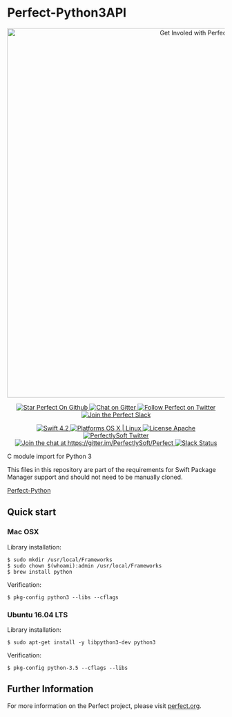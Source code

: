 # Perfect-Python3API

<p align="center">
    <a href="http://perfect.org/get-involved.html" target="_blank">
        <img src="http://perfect.org/assets/github/perfect_github_2_0_0.jpg" alt="Get Involed with Perfect!" width="854" />
    </a>
</p>

<p align="center">
    <a href="https://github.com/PerfectlySoft/Perfect" target="_blank">
        <img src="http://www.perfect.org/github/Perfect_GH_button_1_Star.jpg" alt="Star Perfect On Github" />
    </a>  
    <a href="https://gitter.im/PerfectlySoft/Perfect" target="_blank">
        <img src="http://www.perfect.org/github/Perfect_GH_button_2_Git.jpg" alt="Chat on Gitter" />
    </a>  
    <a href="https://twitter.com/perfectlysoft" target="_blank">
        <img src="http://www.perfect.org/github/Perfect_GH_button_3_twit.jpg" alt="Follow Perfect on Twitter" />
    </a>  
    <a href="http://perfect.ly" target="_blank">
        <img src="http://www.perfect.org/github/Perfect_GH_button_4_slack.jpg" alt="Join the Perfect Slack" />
    </a>
</p>

<p align="center">
    <a href="https://developer.apple.com/swift/" target="_blank">
        <img src="https://img.shields.io/badge/Swift-4.2-orange.svg?style=flat" alt="Swift 4.2">
    </a>
    <a href="https://developer.apple.com/swift/" target="_blank">
        <img src="https://img.shields.io/badge/Platforms-OS%20X%20%7C%20Linux%20-lightgray.svg?style=flat" alt="Platforms OS X | Linux">
    </a>
    <a href="http://perfect.org/licensing.html" target="_blank">
        <img src="https://img.shields.io/badge/License-Apache-lightgrey.svg?style=flat" alt="License Apache">
    </a>
    <a href="http://twitter.com/PerfectlySoft" target="_blank">
        <img src="https://img.shields.io/badge/Twitter-@PerfectlySoft-blue.svg?style=flat" alt="PerfectlySoft Twitter">
    </a>
    <a href="https://gitter.im/PerfectlySoft/Perfect?utm_source=badge&utm_medium=badge&utm_campaign=pr-badge&utm_content=badge" target="_blank">
        <img src="https://img.shields.io/badge/Gitter-Join%20Chat-brightgreen.svg" alt="Join the chat at https://gitter.im/PerfectlySoft/Perfect">
    </a>
    <a href="http://perfect.ly" target="_blank">
        <img src="http://perfect.ly/badge.svg" alt="Slack Status">
    </a>
</p>

C module import for Python 3

This files in this repository are part of the requirements for Swift Package Manager support and should not need to be manually cloned.

[Perfect-Python](https://github.com/PerfectlySoft/Perfect-Python)


## Quick start 

### Mac OSX

Library installation:


```
$ sudo mkdir /usr/local/Frameworks
$ sudo chown $(whoami):admin /usr/local/Frameworks
$ brew install python
```


Verification:

```
$ pkg-config python3 --libs --cflags
```
### Ubuntu 16.04 LTS

Library installation:

```
$ sudo apt-get install -y libpython3-dev python3
```

Verification:

```
$ pkg-config python-3.5 --cflags --libs
```

## Further Information
For more information on the Perfect project, please visit [perfect.org](http://perfect.org).
